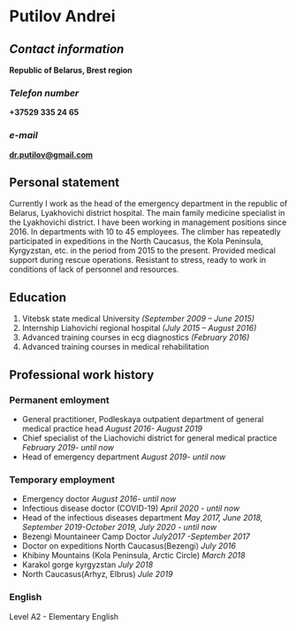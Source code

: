 
# Putilov Andrei #

## *Contact information* ##
**Republic of Belarus, Brest region** 

### *Telefon number* ###
**+37529 335 24 65**
### *e-mail* ### 
**dr.putilov@gmail.com**
## Personal statement ##
Currently I work as the head of the emergency department in the republic of Belarus, Lyakhovichi
district hospital. The main family medicine specialist in the Lyakhovichi district. I have been working in
management positions since 2016. In departments with 10 to 45 employees.
The climber has repeatedly participated in expeditions in the North Caucasus, the Kola Peninsula,
Kyrgyzstan, etc. in the period from 2015 to the present. Provided medical support during rescue
operations.
Resistant to stress, ready to work in conditions of lack of personnel and resources.

## Education ##
1. Vitebsk state medical University
*(September 2009 – June 2015)*
 2. Internship Liahovichi regional hospital
*(July 2015 – August 2016)*
3. Advanced training courses in ecg diagnostics
*(February 2016)*
4. Advanced training courses in medical rehabilitation

## Professional work history ##
### Permanent emloyment ###
- General practitioner, Podleskaya outpatient department of general medical practice head
*August 2016- August 2019*
- Chief specialist of the Liachovichi district for general medical practice
*February 2019- until now*
- Head of emergency department
*August 2019- until now*
### Temporary employment ###
- Emergency doctor
*August 2016- until now*
- Infectious disease doctor (COVID-19)
*April 2020 - until now*
- Head of the infectious diseases department
*May 2017, June 2018, September 2019-October 2019, July 2020 - until now*
- Bezengi Mountaineer Camp Doctor
*July2017 -September 2017*
- Doctor on expeditions
North Caucasus(Bezengi)
*July 2016*
- Khibiny Mountains (Kola Peninsula, Arctic Circle)
*March 2018*
- Karakol gorge kyrgyzstan
*July 2018*
- North Caucasus(Arhyz, Elbrus)
*Jule 2019*
 
### English ###
Level A2 - Elementary English
